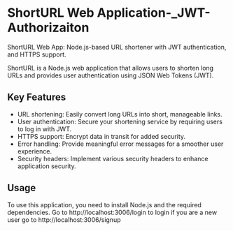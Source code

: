 # ShortURL Web Application-_JWT-Authorizaiton
ShortURL Web App: Node.js-based URL shortener with JWT authentication,  and HTTPS support.

ShortURL is a Node.js web application that allows users to shorten long URLs and provides user authentication using JSON Web Tokens (JWT). 

## Key Features

- URL shortening: Easily convert long URLs into short, manageable links.
- User authentication: Secure your shortening service by requiring users to log in with JWT.
- HTTPS support: Encrypt data in transit for added security.
- Error handling: Provide meaningful error messages for a smoother user experience.
- Security headers: Implement various security headers to enhance application security.

## Usage

To use this application, you need to install Node.js and the required dependencies.
Go to http://localhost:3006/login to login 
if you are a new user go to http://localhost:3006/signup
